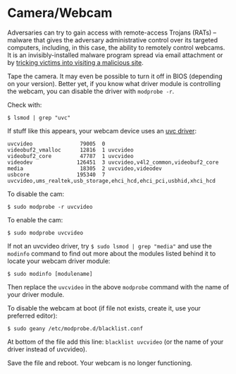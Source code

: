 # Camera/Webcam 

Adversaries can try to gain access with remote-access Trojans (RATs) – malware that gives the adversary administrative control over its targeted computers, including, in this case, the ability to remotely control webcams. It is an invisibly-installed malware program spread via email attachment or by [tricking victims into visiting a malicious site](../../../trees/social-engineering/Phishing.md).

Tape the camera. It may even be possible to turn it off in BIOS (depending on your version). Better yet, if you know what driver module is controlling the webcam, you can disable the driver with `modprobe -r`.

Check with:
    
    $ lsmod | grep "uvc"

If stuff like this appears, your webcam device uses an [uvc driver](https://www.ideasonboard.org/uvc/):

    uvcvideo               79005  0 
    videobuf2_vmalloc      12816  1 uvcvideo
    videobuf2_core         47787  1 uvcvideo
    videodev              126451  3 uvcvideo,v4l2_common,videobuf2_core
    media                  18305  2 uvcvideo,videodev
    usbcore               195340  7 uvcvideo,ums_realtek,usb_storage,ehci_hcd,ehci_pci,usbhid,xhci_hcd

To disable the cam:

    $ sudo modprobe -r uvcvideo 

To enable the cam:

    $ sudo modprobe uvcvideo

If not an uvcvideo driver, try `$ sudo lsmod | grep "media"` and use the `modinfo` command to find out more about the modules listed behind it to locate your webcam driver module:

    $ sudo modinfo [modulename] 

Then replace the `uvcvideo` in the above `modprobe` command with the name of your driver module.

To disable the webcam at boot (if file not exists, create it, use your preferred editor):

    $ sudo geany /etc/modprobe.d/blacklist.conf

At bottom of the file add this line: `blacklist uvcvideo` (or the name of your driver instead of uvcvideo).

Save the file and reboot. Your webcam is no longer functioning.

